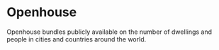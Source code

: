 # Openhouse
Openhouse bundles publicly available on the number of dwellings and people in cities and countries around the world.
